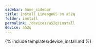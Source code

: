 ```yaml
---
sidebar: home_sidebar
title: Install LineageOS on a52q
folder: install
permalink: /devices/a52q/install
device: a52q
---
```

{% include templates/device_install.md %}
